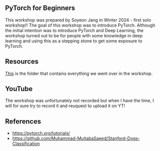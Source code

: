 ## PyTorch for Beginners
This workshop was prepared by Soyeon Jang in Winter 2024 - first solo workshop!! 
The goal of this workshop was to introduce PyTorch. Although the initial intention was to introduce PyTorch and Deep Learning, the workshop turned out to be for people with some knowledge in deep learning and using this as a stepping stone to get some exposure to PyTorch. 

## Resources
[This](https://drive.google.com/drive/folders/1sjouC-JvPzOWx9w4Bs17Xi8qRwBgTZ3c?usp=drive_link) is the folder that contains everything we went over in the workshop.

## YouTube
The workshop was unfortunately not recorded but when I have the time, I will for sure try to record it and reuquest to upload it on YT!

## References
- https://pytorch.org/tutorials/
- https://github.com/Muhammad-MujtabaSaeed/Stanford-Dogs-Classification
